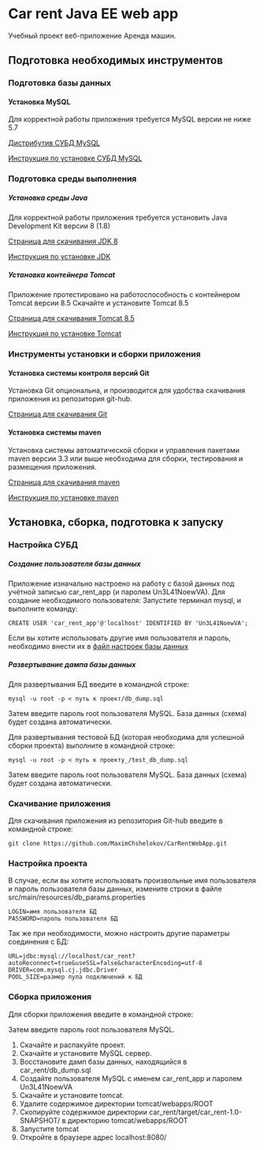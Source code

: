 # Car rent Java EE web app

Учебный проект веб-приложение Аренда машин.

## <a name="inctrument"></a>	Подготовка необходимых инструментов
### <a name="database"></a>	Подготовка базы данных
#### <a name="mysql"></a>	Установка MySQL

Для корректной работы приложения требуется MySQL версии не ниже 5.7

[Дистрибутив СУБД MySQL](https://dev.mysql.com/downloads/mysql/)

[Инструкция по установке СУБД MySQL](https://dev.mysql.com/doc/refman/8.0/en/installing.html)

### Подготовка среды выполнения	
##### <a name="jdk"></a>	Установка среды Java

Для корректной работы приложения требуется установить Java Development Kit версии 8 (1.8)

[Страница для скачивания JDK 8](http://www.oracle.com/technetwork/java/javase/downloads/jdk8-downloads-2133151.html)

[Инструкция по установке JDK](https://docs.oracle.com/javase/8/docs/technotes/guides/install/index.html)

##### <a name="tomcat"></a>	Установка контейнера Tomcat

Приложение протестировано на работоспособность с контейнером Tomcat версии 8.5
Скачайте и установите Tomcat 8.5

[Страница для скачивания Tomcat 8.5](https://tomcat.apache.org/download-70.cgi)

[Инструкция по установке Tomcat](https://tomcat.apache.org/tomcat-8.5-doc/setup.html)

### Инструменты установки и сборки приложения
#### <a name="git"></a>	Установка системы контроля версий Git

Установка Git опциональна, и производится для удобства скачивания приложения из репозитория git-hub.

[Страница для скачивания Git](https://git-scm.com/downloads)

#### <a name="maven"></a> Установка системы maven

Установка системы автоматической сборки и управления пакетами maven версии 3.3 или выше необходима для сборки, тестирования и размещения приложения.

[Страница для скачивания maven](https://maven.apache.org/download.cgi)

[Инструкция по установке maven](https://maven.apache.org/install.html)


## <a name="setup"></a> Установка, сборка, подготовка к запуску
### Настройка СУБД
##### <a name="setup_db"><a/>	Создание пользователя базы данных

Приложение изначально настроено на работу с базой данных под учётной записью car_rent_app (и паролем Un3L41NoewVA).
Для создание необходимого пользователя:
Запустите терминал mysql, и выполните команду:
	
	CREATE USER 'car_rent_app'@'localhost' IDENTIFIED BY 'Un3L41NoewVA';
	
Если вы хотите использовать другие имя пользователя и пароль, необходимо внести их в [файл настроек базы данных](#set_param)

##### <a name="import"></a>	Развертывание дампа базы данных

Для развертывания БД введите в командной строке:
	
	mysql -u root -p < путь к проект/db_dump.sql
	
Затем введите пароль root пользователя MySQL. База данных (схема) будет создана автоматически.

Для развертывания тестовой БД (которая необходима для успешной сборки проекта) выполните в командной строке:
	
	mysql -u root -p < путь к проекту_/test_db_dump.sql
	
Затем введите пароль root пользователя MySQL. База данных (схема) будет создана автоматически.

### <a name="clone"></a>	Скачивание приложения

Для скачивания приложения из репозитория Git-hub введите в командной строке:
	
	git clone https://github.com/MaximChshelokov/CarRentWebApp.git

	
### <a name="set_param"></a>	Настройка проекта

В случае, если вы хотите использовать произвольные имя пользователя и пароль пользователя базы данных, измените строки в файле src/main/resources/db_params.properties
	
	LOGIN=имя пользователя БД
	PASSWORD=пароль пользователя БД
	
Так же при необходимости, можно настроить другие параметры соединения с БД:
	
	URL=jdbc:mysql://localhost/car_rent?autoReconnect=true&useSSL=false&characterEncoding=utf-8
	DRIVER=com.mysql.cj.jdbc.Driver
	POOL_SIZE=размер пула подключений к БД
	
### Сборка приложения

Для сборки приложения введите в командной строке:
	
	
	
Затем введите пароль root пользователя MySQL.
1. Скачайте и распакуйте проект.
2. Скачайте и установите MySQL сервер.
3. Восстановите дамп базы данных, находящийся в car_rent/db_dump.sql
4. Создайте пользователя MySQL с именем car_rent_app и паролем Un3L41NoewVA
5. Скачайте и установите tomcat.
6. Удалите содержимое директории tomcat/webapps/ROOT
7. Скопируйте содержимое директории car_rent/target/car_rent-1.0-SNAPSHOT/ в директорию tomcat/webapps/ROOT
8. Запустите tomcat
9. Откройте в браузере адрес localhost:8080/

